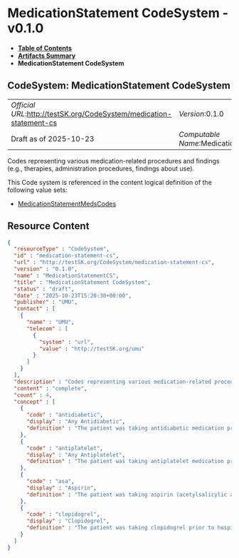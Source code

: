 # MedicationStatement CodeSystem - v0.1.0

* [**Table of Contents**](toc.md)
* [**Artifacts Summary**](artifacts.md)
* **MedicationStatement CodeSystem**

## CodeSystem: MedicationStatement CodeSystem 

| | |
| :--- | :--- |
| *Official URL*:http://testSK.org/CodeSystem/medication-statement-cs | *Version*:0.1.0 |
| Draft as of 2025-10-23 | *Computable Name*:MedicationStatementCS |

 
Codes representing various medication-related procedures and findings (e.g., therapies, administration procedures, findings about use). 

 This Code system is referenced in the content logical definition of the following value sets: 

* [MedicationStatementMedsCodes](ValueSet-medicationStatement-meds-codes-vs.md)



## Resource Content

```json
{
  "resourceType" : "CodeSystem",
  "id" : "medication-statement-cs",
  "url" : "http://testSK.org/CodeSystem/medication-statement-cs",
  "version" : "0.1.0",
  "name" : "MedicationStatementCS",
  "title" : "MedicationStatement CodeSystem",
  "status" : "draft",
  "date" : "2025-10-23T15:20:30+00:00",
  "publisher" : "UMU",
  "contact" : [
    {
      "name" : "UMU",
      "telecom" : [
        {
          "system" : "url",
          "value" : "http://testSK.org/umu"
        }
      ]
    }
  ],
  "description" : "Codes representing various medication-related procedures and findings (e.g., therapies, administration procedures, findings about use).",
  "content" : "complete",
  "count" : 4,
  "concept" : [
    {
      "code" : "antidiabetic",
      "display" : "Any Antidiabetic",
      "definition" : "The patient was taking antidiabetic medication prior to hospital admission or before the stroke event"
    },
    {
      "code" : "antiplatelet",
      "display" : "Any Antiplatelet",
      "definition" : "The patient was taking antiplatelet medication prior to hospital admission or before the stroke event"
    },
    {
      "code" : "asa",
      "display" : "Aspirin",
      "definition" : "The patient was taking aspirin (acetylsalicylic acid) prior to hospital admission or before the stroke event"
    },
    {
      "code" : "clopidogrel",
      "display" : "Clopidogrel",
      "definition" : "The patient was taking clopidogrel prior to hospital admission or before the stroke event"
    }
  ]
}

```
